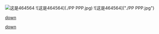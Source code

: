 ![这是464564](./PP.jpg)
![这是464564](./PP PPP.jpg)
![这是464564]("./PP PPP.jpg")

[down](./ppp/21)

<a href="./ppp/21">down</a>
